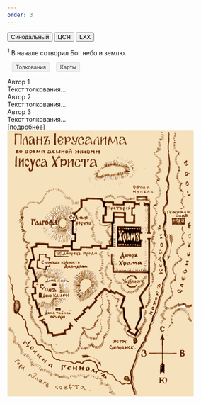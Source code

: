 ```yaml
---
order: 3
---
```


<html>
<style>
/* Стили для компактных кнопок */
.small-btn {
  display: inline-block;
  padding: 2px 8px;
  margin-left: 10px;
  font-size: 0.85em;
  background: #f0f0f0;
  border: 1px solid #ddd;
  border-radius: 3px;
  cursor: pointer;
  text-decoration: none;
  color: #333;
}

.small-btn:hover {
  background: #e0e0e0;
}

/* Стили для сворачиваемых блоков */
.collapsible {
  display: none;
  padding: 10px;
  margin: 10px 0;
  border-left: 3px solid #3498db;
  background-color: #f8f9fa;
}

.collapsible-header {
  font-weight: bold;
  cursor: pointer;
  margin-bottom: 5px;
}

/* Стили для выбора перевода */
.translation-switcher {
  margin-bottom: 15px;
  padding: 8px;
  background: #f5f7f9;
  border-radius: 4px;
}

.translation-btn {
  padding: 4px 8px;
  margin-right: 5px;
  border: none;
  background: #e0e7ff;
  border-radius: 3px;
  cursor: pointer;
}

.translation-btn.active {
  background: #3498db;
  color: white;
}
</style>

<!-- Выбор перевода -->
<div class="translation-switcher">
  <button class="translation-btn active" data-lang="synodal">Синодальный</button>
  <button class="translation-btn" data-lang="csya">ЦСЯ</button>
  <button class="translation-btn" data-lang="lxx">LXX</button>
</div>

<!-- Стих 1 -->
<sup>1</sup> <span class="translation synodal">В начале сотворил Бог небо и землю.</span>
<span class="translation csya" style="display:none">Въ нача́тъкы сотвори́ Бо́гъ нб҃о и зе́млю.</span>
<span class="translation lxx" style="display:none">Ἐν ἀρχῇ ἐποίησεν ὁ θεὸς τὸν οὐρανὸν καὶ τὴν γῆν.</span>

<!-- Кнопки управления -->
<a href="javascript:void(0)" class="small-btn toggle-commentary" data-verse="1">Толкования</a>
<a href="javascript:void(0)" class="small-btn toggle-map" data-verse="1">Карты</a>

<!-- Блок с толкованиями -->
<div id="commentary-1" class="collapsible">
  <div class="collapsible-header">Автор 1</div>
  <div>Текст толкования...</div>
  
  <div class="collapsible-header">Автор 2</div>
  <div>Текст толкования...</div>
  
  <div class="collapsible-header">Автор 3</div>
  <div>Текст толкования...</div>
  <a href="./_index">[подробнее]</a>
</div>

<!-- Блок с картами -->
<div id="map-1" class="collapsible">
  <img src="./temp.jpeg" width="421" height="600" alt="Карта">
</div>

<script>
// Функция для переключения переводов
document.querySelectorAll('.translation-btn').forEach(btn => {
  btn.addEventListener('click', function() {
    // Убираем активный класс со всех кнопок
    document.querySelectorAll('.translation-btn').forEach(b => {
      b.classList.remove('active');
    });
    
    // Добавляем активный класс текущей кнопке
    this.classList.add('active');
    
    // Скрываем все переводы
    document.querySelectorAll('.translation').forEach(t => {
      t.style.display = 'none';
    });
    
    // Показываем выбранный перевод
    const lang = this.dataset.lang;
    document.querySelector(`.translation.${lang}`).style.display = 'inline';
  });
});

// Функция для переключения блоков
document.querySelectorAll('.small-btn').forEach(btn => {
  btn.addEventListener('click', function() {
    const verse = this.dataset.verse;
    const type = this.classList.contains('toggle-commentary') ? 'commentary' : 'map';
    const target = document.getElementById(`${type}-${verse}`);
    
    // Переключаем отображение блока
    if (target.style.display === 'block') {
      target.style.display = 'none';
      this.textContent = this.textContent.replace('Скрыть', 'Показать');
    } else {
      target.style.display = 'block';
      this.textContent = 'Скрыть ' + this.textContent.replace('Показать', '');
    }
  });
});

// Функция для сворачивания/разворачивания внутри блоков
document.querySelectorAll('.collapsible-header').forEach(header => {
  header.addEventListener('click', function() {
    const content = this.nextElementSibling;
    content.style.display = content.style.display === 'none' ? 'block' : 'none';
  });
});
</script>
</html>